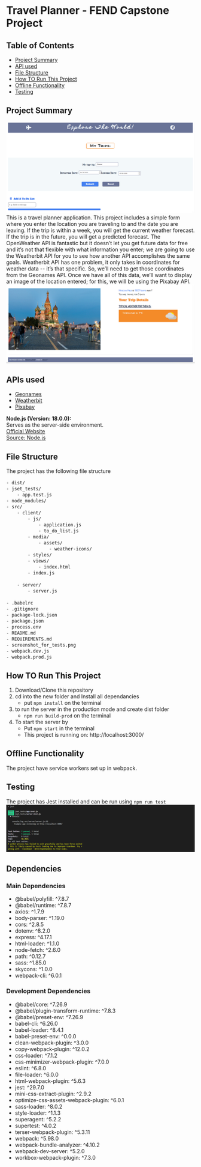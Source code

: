 # Travel Planner - FEND Capstone Project

## Table of Contents

- [Project Summary](#project-summary)
- [API used](#api-used)
- [File Structure](#file_structure)
- [How TO Run This Project](#how-to-run-this-project)
- [Offline Functionality](#offline_functionality)
- [Testing](#testing)

## Project Summary

![Travel Planner](screenshot-for-website-interface.png)
This is a travel planner application. This project includes a simple form where you enter the location you are traveling to and the date you are leaving. If the trip is within a week, you will get the current weather forecast. If the trip is in the future, you will get a predicted forecast. The OpenWeather API is fantastic but it doesn’t let you get future data for free and it’s not that flexible with what information you enter; we are going to use the Weatherbit API for you to see how another API accomplishes the same goals. Weatherbit API has one problem, it only takes in coordinates for weather data -- it’s that specific. So, we’ll need to get those coordinates from the Geonames API. Once we have all of this data, we’ll want to display an image of the location entered; for this, we will be using the Pixabay API.
![Travel Planner Results](screenshot-for-results.png)

## APIs used

- [Geonames](http://www.geonames.org/export/web-services.html)
- [Weatherbit](https://www.weatherbit.io/account/create)
- [Pixabay](https://pixabay.com/api/docs/)

**Node.js (Version: 18.0.0):**  
 Serves as the server-side environment.  
 [Official Website](http://nodejs.org/)  
 [Source: Node.js](http://nodejs.org/)

## File Structure

The project has the following file structure

    - dist/
    - jset_tests/
        - app.test.js
    - node_modules/
    - src/
        - client/
            - js/
                - application.js
                - to_do_list.js
            - media/
                - assets/
                    - weather-icons/
            - styles/
            - views/
                - index.html
            - index.js

        - server/
            - server.js

    - .babelrc
    - .gitignore
    - package-lock.json
    - package.json
    - process.env
    - README.md
    - REQUIREMENTS.md
    - screenshot_for_tests.png
    - webpack.dev.js
    - webpack.prod.js

## How TO Run This Project

1. Download/Clone this repository
2. cd into the new folder and Install all dependancies
   - put `npm install` on the terminal
3. to run the server in the production mode and create dist folder
   - `npm run build-prod` on the terminal
4. To start the server by
   - Put `npm start` in the terminal
   - This project is running on: http://localhost:3000/

## Offline Functionality

The project have service workers set up in webpack.

## Testing

The project has Jest installed and can be run using `npm run test`
![testing](screenshot-for-jsetTests.png)

## Dependencies

### Main Dependencies
- @babel/polyfill: ^7.8.7
- @babel/runtime: ^7.8.7
- axios: ^1.7.9
- body-parser: ^1.19.0
- cors: ^2.8.5
- dotenv: ^8.2.0
- express: ^4.17.1
- html-loader: ^1.1.0
- node-fetch: ^2.6.0
- path: ^0.12.7
- sass: ^1.85.0
- skycons: ^1.0.0
- webpack-cli: ^6.0.1

### Development Dependencies
- @babel/core: ^7.26.9
- @babel/plugin-transform-runtime: ^7.8.3
- @babel/preset-env: ^7.26.9
- babel-cli: ^6.26.0
- babel-loader: ^8.4.1
- babel-preset-env: ^0.0.0
- clean-webpack-plugin: ^3.0.0
- copy-webpack-plugin: ^12.0.2
- css-loader: ^7.1.2
- css-minimizer-webpack-plugin: ^7.0.0
- eslint: ^6.8.0
- file-loader: ^6.0.0
- html-webpack-plugin: ^5.6.3
- jest: ^29.7.0
- mini-css-extract-plugin: ^2.9.2
- optimize-css-assets-webpack-plugin: ^6.0.1
- sass-loader: ^8.0.2
- style-loader: ^1.1.3
- superagent: ^5.2.2
- supertest: ^4.0.2
- terser-webpack-plugin: ^5.3.11
- webpack: ^5.98.0
- webpack-bundle-analyzer: ^4.10.2
- webpack-dev-server: ^5.2.0
- workbox-webpack-plugin: ^7.3.0
